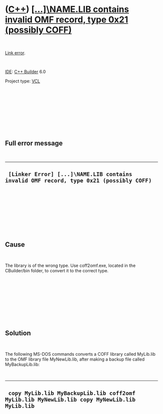 
 

 

 

 

 

([C++](Cpp.md)) [\[...\]\\NAME.LIB contains invalid OMF record, type 0x21 (possibly COFF)](CppLinkErrorLibContainsInvalidOmfRecord.md)
========================================================================================================================================

 

[Link error](CppLinkError.md).

 

[IDE](CppIde.md): [C++ Builder](CppBuilder.md) 6.0

Project type: [VCL](CppVcl.md)

 

 

 

 

 

Full error message
------------------

 

  -----------------------------------------------------------------------------------------
  ` [Linker Error] [...]\NAME.LIB contains invalid OMF record, type 0x21 (possibly COFF)`
  -----------------------------------------------------------------------------------------

 

 

 

 

 

Cause
-----

 

The library is of the wrong type. Use coff2omf.exe, located in the
CBuilder/bin folder, to convert it to the correct type.

 

 

 

 

 

Solution
--------

 

The following MS-DOS commands converts a COFF library called MyLib.lib
to the OMF library file MyNewLib.lib, after making a backup file called
MyBackupLib.lib:

 

  -----------------------------------------------------------------------------------------------
  ` copy MyLib.lib MyBackupLib.lib coff2omf MyLib.lib MyNewLib.lib copy MyNewLib.lib MyLib.lib`
  -----------------------------------------------------------------------------------------------

 

 

 

 

 

 

